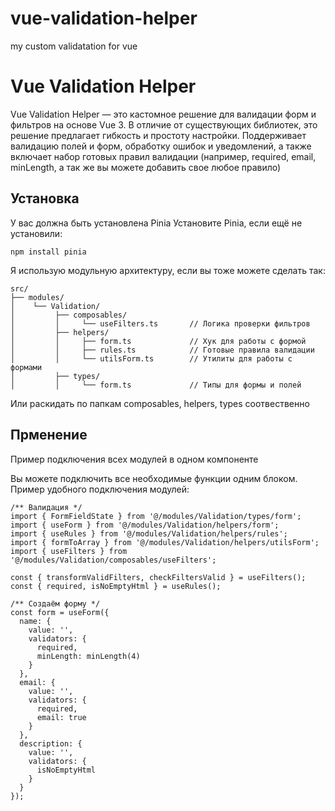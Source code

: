 # vue-validation-helper

my custom validatation for vue

# Vue Validation Helper

Vue Validation Helper — это кастомное решение для валидации форм и фильтров на основе Vue 3. В отличие от существующих библиотек, это решение предлагает гибкость и простоту настройки. Поддерживает валидацию полей и форм, обработку ошибок и уведомлений, а также включает набор готовых правил валидации (например, required, email, minLength, а так же вы можете добавить свое любое правило)

## Установка

У вас должна быть установлена Pinia
Установите Pinia, если ещё не установили:
```
npm install pinia
```

Я использую модульную архитектуру, если вы тоже можете сделать так:


```
src/
├── modules/
│    └── Validation/
│         ├── composables/
│         │     └── useFilters.ts       // Логика проверки фильтров
│         ├── helpers/
│         │     ├── form.ts             // Хук для работы с формой
│         │     ├── rules.ts            // Готовые правила валидации
│         │     └── utilsForm.ts        // Утилиты для работы с формами
│         ├── types/
│         │     └── form.ts             // Типы для формы и полей

```

Или раскидать по папкам composables, helpers, types соотвественно

## Прменение

Пример подключения всех модулей в одном компоненте

Вы можете подключить все необходимые функции одним блоком.
Пример удобного подключения модулей:

```
/** Валидация */
import { FormFieldState } from '@/modules/Validation/types/form';
import { useForm } from '@/modules/Validation/helpers/form';
import { useRules } from '@/modules/Validation/helpers/rules';
import { formToArray } from '@/modules/Validation/helpers/utilsForm';
import { useFilters } from '@/modules/Validation/composables/useFilters';

const { transformValidFilters, checkFiltersValid } = useFilters();
const { required, isNoEmptyHtml } = useRules();
```

```
/** Создаём форму */
const form = useForm({
  name: {
    value: '',
    validators: {
      required,
      minLength: minLength(4)
    }
  },
  email: {
    value: '',
    validators: {
      required,
      email: true
    }
  },
  description: {
    value: '',
    validators: {
      isNoEmptyHtml
    }
  }
});
```